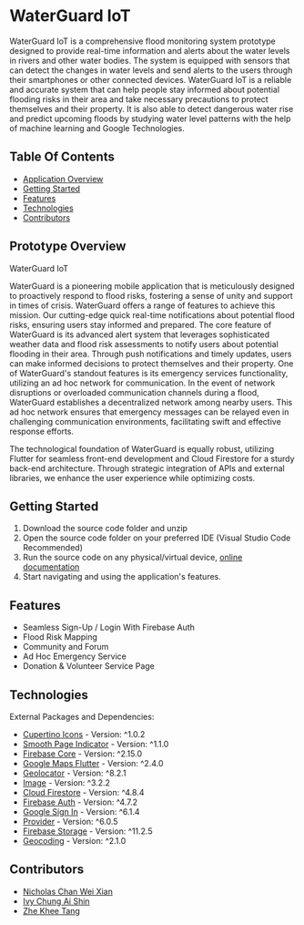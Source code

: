 # WaterGuard IoT

WaterGuard IoT is a comprehensive flood monitoring system prototype designed to provide real-time information and alerts about the water levels in rivers and other water bodies. The system is equipped with sensors that can detect the changes in water levels and send alerts to the users through their smartphones or other connected devices. WaterGuard IoT is a reliable and accurate system that can help people stay informed about potential flooding risks in their area and take necessary precautions to protect themselves and their property. It is also able to detect dangerous water rise and predict upcoming floods by studying water level patterns with the help of machine learning and Google Technologies.

## Table Of Contents

- [Application Overview](#application-overview)
- [Getting Started](#getting-started)
- [Features](#features)
- [Technologies](#technologies)
- [Contributors](#contributors)

## Prototype Overview 
WaterGuard IoT

WaterGuard is a pioneering mobile application that is meticulously designed to proactively respond to flood risks, fostering a sense of unity and support in times of crisis. WaterGuard offers a range of features to achieve this mission. Our cutting-edge quick real-time notifications about potential flood risks, ensuring users stay informed and prepared. The core feature of WaterGuard is its advanced alert system that leverages sophisticated weather data and flood risk assessments to notify users about potential flooding in their area. Through push notifications and timely updates, users can make informed decisions to protect themselves and their property. One of WaterGuard's standout features is its emergency services functionality, utilizing an ad hoc network for communication. In the event of network disruptions or overloaded communication channels during a flood, WaterGuard establishes a decentralized network among nearby users. This ad hoc network ensures that emergency messages can be relayed even in challenging communication environments, facilitating swift and effective response efforts.

The technological foundation of WaterGuard is equally robust, utilizing Flutter for seamless front-end development and Cloud Firestore for a sturdy back-end architecture. Through strategic integration of APIs and external libraries, we enhance the user experience while optimizing costs.


## Getting Started

1. Download the source code folder and unzip 
2. Open the source code folder on your preferred IDE (Visual Studio Code Recommended)
3. Run the source code on any physical/virtual device, [online documentation](https://www.fluttercampus.com/tutorial/4/run-first-application/)
4. Start navigating and using the application's features.

## Features

- Seamless Sign-Up / Login With Firebase Auth
- Flood Risk Mapping
- Community and Forum
- Ad Hoc Emergency Service
- Donation & Volunteer Service Page

## Technologies

External Packages and Dependencies:
- [Cupertino Icons](https://pub.dev/packages/cupertino_icons) - Version: ^1.0.2
- [Smooth Page Indicator](https://pub.dev/packages/smooth_page_indicator) - Version: ^1.1.0
- [Firebase Core](https://pub.dev/packages/firebase_core) - Version: ^2.15.0
- [Google Maps Flutter](https://pub.dev/packages/google_maps_flutter) - Version: ^2.4.0
- [Geolocator](https://pub.dev/packages/geolocator) - Version: ^8.2.1
- [Image](https://pub.dev/packages/image) - Version: ^3.2.2
- [Cloud Firestore](https://pub.dev/packages/cloud_firestore) - Version: ^4.8.4
- [Firebase Auth](https://pub.dev/packages/firebase_auth) - Version: ^4.7.2
- [Google Sign In](https://pub.dev/packages/google_sign_in) - Version: ^6.1.4
- [Provider](https://pub.dev/packages/provider) - Version: ^6.0.5
- [Firebase Storage](https://pub.dev/packages/firebase_storage) - Version: ^11.2.5
- [Geocoding](https://pub.dev/packages/geocoding) - Version: ^2.1.0


## Contributors 

- [Nicholas Chan Wei Xian](https://github.com/nickchan01)
- [Ivy Chung Ai Shin](https://github.com/ICAS03)
- [Zhe Khee Tang](https://github.com/jackyt0303)

